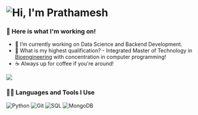 # ![Hi, I'm Prathamesh](https://bam-readme-typing-svg.herokuapp.com?color=%2336BCF7&size=21+&duration=2000&center=true&vCenter=true&multiline=true&width=200&height=40&lines=Hi%2C+I'm+Adil!👋🏼;+;+)


### 🧰 Here is what I'm working on!  

- 🔭 I’m currently working on Data Science and Backend Development.
- 🤔 What is my highest qualification? - Integrated Master of Technology in [Bioengineering](https://mitbio.edu.in/) with concentration in computer programming! 
- ☕️ Always up for coffee if you're around! 

<a href="https://github.com/404"><img src="https://user-images.githubusercontent.com/73097560/115834477-dbab4500-a447-11eb-908a-139a6edaec5c.gif"></a>

### 👨‍💻 Languages and Tools I Use

![Python](https://img.shields.io/badge/Python-000?style=plastic&logo=Python&logoColor=3776AB)
![Git](https://img.shields.io/badge/Git-000?style=plastic&logo=Git&logoColor=F05032)
![SQL](https://custom-icon-badges.herokuapp.com/badge/SQL-000?&style=plastic&logo=database&logoColor=025E8C)
![MongoDB](https://img.shields.io/badge/MongoDB-000?&style=plastic&logo=mongodb&logoColor=13aa52)
